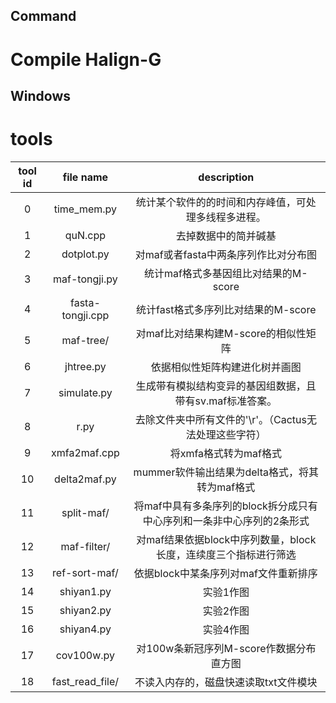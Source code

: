 

## Command



# Compile Halign-G
## Windows

# tools
|tool id|file name|description|
|:-:|:-:|:-:|
|0|time_mem.py|统计某个软件的的时间和内存峰值，可处理多线程多进程。|
|1|quN.cpp|去掉数据中的简并碱基|
|2|dotplot.py|对maf或者fasta中两条序列作比对分布图|
|3|maf-tongji.py|统计maf格式多基因组比对结果的M-score|
|4|fasta-tongji.cpp|统计fast格式多序列比对结果的M-score|
|5|maf-tree/|对maf比对结果构建M-score的相似性矩阵|
|6|jhtree.py|依据相似性矩阵构建进化树并画图|
|7|simulate.py|生成带有模拟结构变异的基因组数据，且带有sv.maf标准答案。|
|8|r.py|去除文件夹中所有文件的'\r'。（Cactus无法处理这些字符）|
|9|xmfa2maf.cpp|将xmfa格式转为maf格式|
|10|delta2maf.py|mummer软件输出结果为delta格式，将其转为maf格式|
|11|split-maf/|将maf中具有多条序列的block拆分成只有中心序列和一条非中心序列的2条形式|
|12|maf-filter/|对maf结果依据block中序列数量，block长度，连续度三个指标进行筛选|
|13|ref-sort-maf/|依据block中某条序列对maf文件重新排序|
|14|shiyan1.py|实验1作图|
|15|shiyan2.py|实验2作图|
|16|shiyan4.py|实验4作图|
|17|cov100w.py|对100w条新冠序列M-score作数据分布直方图|
|18|fast_read_file/|不读入内存的，磁盘快速读取txt文件模块|
